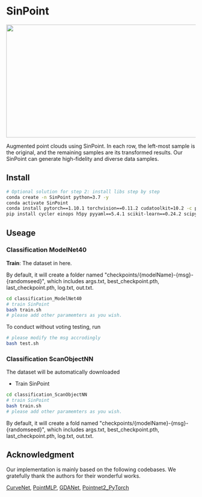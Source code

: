# SinPoint

<div align="center">
  <img src="images/augments.png.png" width="650px" height="300px">
</div>

Augmented point clouds using SinPoint. In each row, the left-most sample is the original, and the remaining samples are its transformed results. Our SinPoint can generate high-fidelity and diverse data samples.


## Install

```bash
# Optional solution for step 2: install libs step by step
conda create -n SinPoint python=3.7 -y
conda activate SinPoint
conda install pytorch==1.10.1 torchvision==0.11.2 cudatoolkit=10.2 -c pytorch -y
pip install cycler einops h5py pyyaml==5.4.1 scikit-learn==0.24.2 scipy tqdm matplotlib==3.4.2
```


## Useage

### Classification ModelNet40
**Train**: The dataset in here.

By default, it will create a folder named "checkpoints/{modelName}-{msg}-{randomseed}", which includes args.txt, best_checkpoint.pth, last_checkpoint.pth, log.txt, out.txt.
```bash
cd classification_ModelNet40
# train SinPoint
bash train.sh
# please add other paramemters as you wish.
```

To conduct without voting testing, run
```bash
# please modify the msg accrodingly
bash test.sh
```

### Classification ScanObjectNN

The dataset will be automatically downloaded

- Train SinPoint 
```bash
cd classification_ScanObjectNN
# train SinPoint
bash train.sh
# please add other paramemters as you wish.
```
By default, it will create a fold named "checkpoints/{modelName}-{msg}-{randomseed}", which includes args.txt, best_checkpoint.pth, last_checkpoint.pth, log.txt, out.txt.

## Acknowledgment

Our implementation is mainly based on the following codebases. We gratefully thank the authors for their wonderful works.

[CurveNet](https://github.com/tiangexiang/CurveNet),
[PointMLP](https://github.com/ma-xu/pointMLP-pytorch),
[GDANet](https://github.com/mutianxu/GDANet),
[Pointnet2_PyTorch](https://github.com/erikwijmans/Pointnet2_PyTorch)
